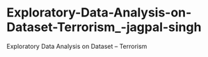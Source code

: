 # Exploratory-Data-Analysis-on-Dataset-Terrorism_-jagpal-singh
Exploratory Data Analysis on Dataset – Terrorism
